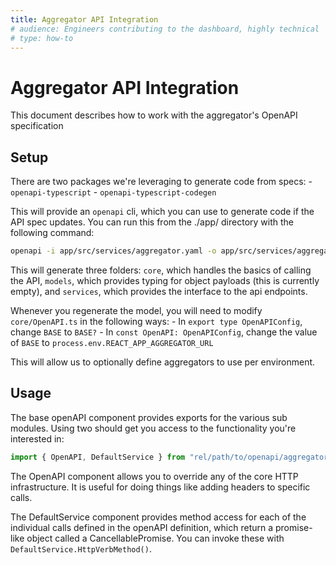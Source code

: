 ```yaml
---
title: Aggregator API Integration
# audience: Engineers contributing to the dashboard, highly technical
# type: how-to
---
```


# Aggregator API Integration

This document describes how to work with the aggregator's OpenAPI specification

## Setup

There are two packages we're leveraging to generate code from specs:
    - `openapi-typescript`
    - `openapi-typescript-codegen`

This will provide an `openapi` cli, which you can use to generate code if the API spec
updates. You can run this from the ./app/ directory with the following command:
```bash
openapi -i app/src/services/aggregator.yaml -o app/src/services/aggregator/
```
This will generate three folders: `core`, which handles the basics of calling the
API, `models`, which provides typing for object payloads (this is currently empty),
and `services`, which provides the interface to the api endpoints.

Whenever you regenerate the model, you will need to modify `core/OpenAPI.ts`  in the
following ways:
    - In `export type OpenAPIConfig`, change `BASE` to `BASE?`
    - In `const OpenAPI: OpenAPIConfig`, change the value of `BASE` to
        `process.env.REACT_APP_AGGREGATOR_URL`

This will allow us to optionally define aggregators to use per environment.

<!-- (When ready, add note about API keys here) -->

## Usage

The base openAPI component provides exports for the various sub modules. Using two
should get you access to the functionality you're interested in:
```js
import { OpenAPI, DefaultService } from "rel/path/to/openapi/aggregator"
```
The OpenAPI component allows you to override any of the core HTTP infrastructure. It
is useful for doing things like adding headers to specific calls.

The DefaultService component provides method access for each of the individual calls
defined in the openAPI definition, which return a promise-like object called a
CancellablePromise. You can invoke these with `DefaultService.HttpVerbMethod()`.